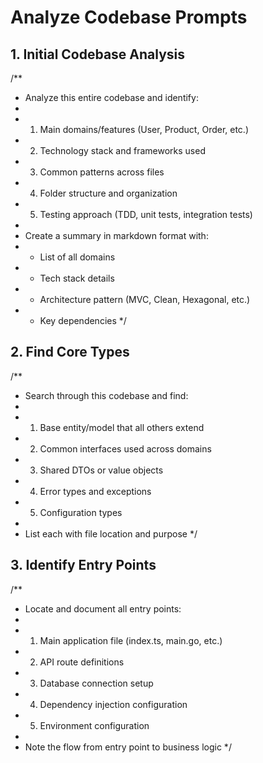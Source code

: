 # Analyze Codebase Prompts

## 1. Initial Codebase Analysis

/\*\*

-   Analyze this entire codebase and identify:
-
-   1. Main domains/features (User, Product, Order, etc.)
-   2. Technology stack and frameworks used
-   3. Common patterns across files
-   4. Folder structure and organization
-   5. Testing approach (TDD, unit tests, integration tests)
-
-   Create a summary in markdown format with:
-   -   List of all domains
-   -   Tech stack details
-   -   Architecture pattern (MVC, Clean, Hexagonal, etc.)
-   -   Key dependencies
        \*/

## 2. Find Core Types

/\*\*

-   Search through this codebase and find:
-
-   1. Base entity/model that all others extend
-   2. Common interfaces used across domains
-   3. Shared DTOs or value objects
-   4. Error types and exceptions
-   5. Configuration types
-
-   List each with file location and purpose
    \*/

## 3. Identify Entry Points

/\*\*

-   Locate and document all entry points:
-
-   1. Main application file (index.ts, main.go, etc.)
-   2. API route definitions
-   3. Database connection setup
-   4. Dependency injection configuration
-   5. Environment configuration
-
-   Note the flow from entry point to business logic
    \*/
